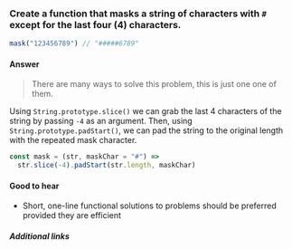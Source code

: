 ### Create a function that masks a string of characters with `#` except for the last four (4) characters.

```js
mask("123456789") // "#####6789"
```

#### Answer

> There are many ways to solve this problem, this is just one one of them.

Using `String.prototype.slice()` we can grab the last 4 characters of the string by passing `-4` as an argument. Then, using `String.prototype.padStart()`, we can pad the string to the original length with the repeated mask character.

```js
const mask = (str, maskChar = "#") =>
  str.slice(-4).padStart(str.length, maskChar)
```

#### Good to hear

- Short, one-line functional solutions to problems should be preferred provided they are efficient

##### Additional links

<!-- tags: (javascript) -->

<!-- expertise: (1) -->
